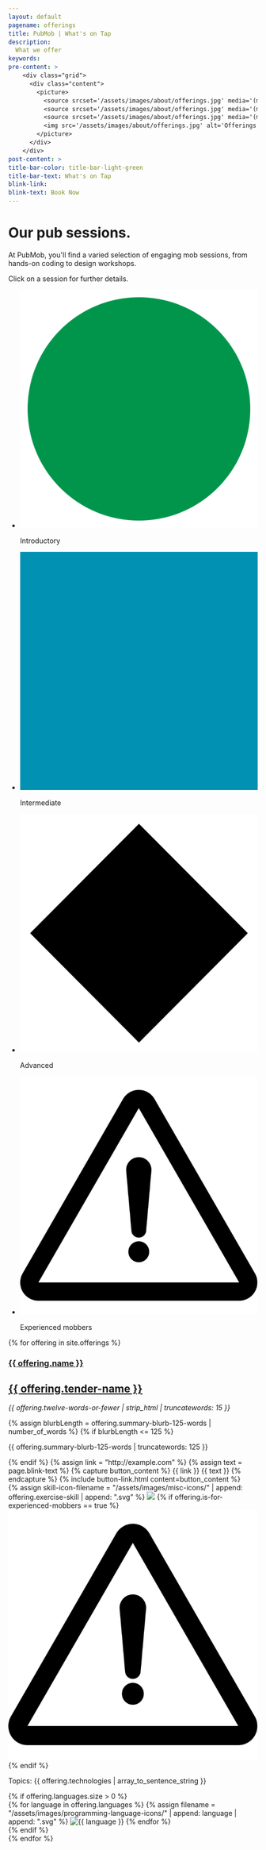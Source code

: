 ```yaml
---
layout: default
pagename: offerings
title: PubMob | What's on Tap
description:
  What we offer
keywords:
pre-content: >
    <div class="grid">
      <div class="content">
        <picture>
          <source srcset='/assets/images/about/offerings.jpg' media='(max-width: 1080px)'>
          <source srcset='/assets/images/about/offerings.jpg' media='(min-width: 960px)'>
          <source srcset='/assets/images/about/offerings.jpg' media='(min-width: 830px'>
          <img src='/assets/images/about/offerings.jpg' alt='Offerings'>
        </picture>
      </div>
    </div>
post-content: >
title-bar-color: title-bar-light-green
title-bar-text: What's on Tap
blink-link:
blink-text: Book Now
---
```

<div class="row">
  <div class="heading-title text-center">
    <h1>Our pub sessions.</h1>
  </div>
</div>

<script type="text/javascript">
  function setTechnologyHeaderText(selectedTechnology) {
    var technologyHeader = document.getElementById('selectedTechnology');
    technologyHeader.innerHTML = `Selected tech: ${selectedTechnology}`
  }

  function renderIfOfferingHasTechnology(div, technologies, selectedTechnology) {
console.log("technologies", technologies);
console.log("selected tech", selectedTechnology);
      div.style.display = (selectedTechnology == 'All' || technologies.includes(selectedTechnology)) 
        ? 'unset' // TODO: does unset work in all browsers?
        : 'none';
  }

  function renderPostsFor(selectedTechnology) {
    var id = 0;
    {% for offering in site.offerings %}
      var offeringDiv = document.getElementById(++id);
      renderIfOfferingHasTechnology(offeringDiv, {{ offering.technologies | jsonify }}, selectedTechnology);
    {% endfor %}
  }

  function filterUsingTechnology(selectedTechnology) {
    setTechnologyHeaderText(selectedTechnology);
    renderPostsFor(selectedTechnology);
  }
</script>

<!--
<div class="offerings">
  <p>Technology filters:</p>
  <div>
    <a id="All" onclick="filterUsingTechnology('All')">*All*</a>
    <a id="TDD" onclick="filterUsingTechnology(this.id)" href="javascript:void(0);">TDD</a>
    <a id="design" onclick="filterUsingTechnology(this.id)" href="javascript:void(0);">design</a>
    <a id="refactoring" onclick="filterUsingTechnology(this.id)" href="javascript:void(0);">refactoring</a>
    <p id="selectedTechnology"></p>
  </div>
<div>
-->   


<section class="legend">
  <article class="overview">
    <p>At PubMob, you'll find a varied selection of engaging mob sessions, from hands-on coding to design workshops.</p>
    <p>Click on a session for further details.</p>
  </article>
  <article class="key">
    <ul class="top">
      <li>
        <img class="small-icon" src="/assets/images/misc-icons/beginner.svg"/>
        <p>Introductory</p>
      </li>
      <li>
        <img class="small-icon" src="/assets/images/misc-icons/intermediate.svg"/>
        <p>Intermediate</p>
      </li>
      <li>
        <img class="small-icon" src="/assets/images/misc-icons/expert.svg"/>
        <p>Advanced</p>
      </li>
    </ul>
    <ul>
      <li>
        <img class="small-icon" src="/assets/images/misc-icons/experienced-mobbers.svg"/>
        <p>Experienced mobbers</p>
      </li>
    </ul>
  </article>
</section>
   
{% for offering in site.offerings %}
<section class="offering">
  <article class="left">
    <h1><a href="{{ offering.id }}">{{ offering.name }}</a></h1>
    <h2><a href="/tenders/{{ offering.tender-id }}">{{ offering.tender-name }}</a></h2>
    <p class="summary"><em>{{ offering.twelve-words-or-fewer | strip_html | truncatewords: 15 }}</em></p>
    {% assign blurbLength = offering.summary-blurb-125-words | number_of_words %}
    {% if blurbLength <= 125 %}
      <p class="longer-description">{{ offering.summary-blurb-125-words | truncatewords: 125 }}</p>
    {% endif %}
    {% assign link = "http://example.com" %}
    {% assign text = page.blink-text %}
    {% capture button_content %}
      {{ link }}
      {{ text }}
    {% endcapture %}
    {% include button-link.html content=button_content %}
  </article>
  <article class="right">
    <div class="student-level">
        {% assign skill-icon-filename = "/assets/images/misc-icons/" | append: offering.exercise-skill | append: ".svg" %}
        <img class="icon" src="{{ skill-icon-filename }}" />
        {% if offering.is-for-experienced-mobbers == true %}
          <img class="icon" src="/assets/images/misc-icons/experienced-mobbers.svg"/>
        {% endif %}
    </div>
    <div class="topics">
      <p>Topics: {{ offering.technologies | array_to_sentence_string }}</p>
    </div>
    {% if offering.languages.size > 0 %}
      <div class="programming-language">
        {% for language in offering.languages %}
          {% assign filename = "/assets/images/programming-language-icons/" | append: language | append: ".svg" %}
          <img class="icon" title="{{ language }}" src="{{ filename }}" />
        {% endfor %}
      </div>
    {% endif %}
  </article>
</section>
{% endfor %}

